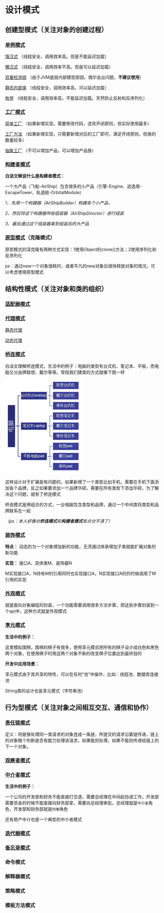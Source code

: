 # 设计模式



## 创建型模式（关注对象的创建过程）

### [单例模式](src/a/b/c/singleton)

[饿汉式](src/a/b/c/singleton/Test01.java) （线程安全，调用效率高。但是不能延迟加载）

[懒汉式](src/a/b/c/singleton/Test02.java) （线程安全，调用效率不高。但是可以延迟加载）

[双重检测锁](src/a/b/c/singleton/Test03.java) （由于JVM底层内部模型原因，偶尔会出问题，**不建议使用**）

[静态内部类](src/a/b/c/singleton/Test04.java) （线程安全，调用效率高，可以延迟加载）

[枚举](src/a/b/c/singleton/Test05.java) （线程安全，调用效率高，不能延迟加载。天然防止反射和反序列化）



### [工厂模式](/src/a/b/c/factory)

[简单工厂](/src/a/b/c/factory/simple) （如果新增实现，需要修改代码，违背开闭原则，但实际使用最多）

[工厂方法](/src/a/b/c/factory/method) （如果新增实现，只需要新增对应的工厂即可，满足开闭原则，但类的数量较多）

[抽象工厂](/src/a/b/c/factory/abstractt) （不可以增加产品，可以增加产品族） 



### [构建者模式](/src/a/b/c/builder)

**白话文解说什么是构建者模式：**

 一个大产品（飞船-AirShip）包含很多的小产品（引擎-Engine、逃逸塔-EscapeTower、轨道舱-OrbitalModule） 

*1、先用一个构建器（AirShipBuilder）构建各个小产品，* 

*2、然后将这个构建器传给组装器（AirShipDirector）进行组装* 

*3、最后通过这个组装器拿到组装后的大产品*



### [原型模式](/src/a/b/c/prototype)（克隆模式）

原型模式的深克隆有两种方式实现：1使用Object的clone()方法；2使用序列化和反序列化

ps：通过new一个对象很耗时，或者平凡的new对象后很快释放对象的情况，可以考虑使用原型模式





## 结构性模式（关注对象和类的组织）

### [适配器模式](/src/a/b/c/adapter)



### [代理模式](/src/a/b/c/proxy)

[静态代理](/src/a/b/c/proxy/stati)

[动态代理](/src/a/b/c/proxy/dynamic)



### [桥连模式](/src/a/b/c/bridge)

白话文理解桥连模式，生活中的例子：电脑的类型有台式机、笔记本、平板，而电脑又分品牌联想、戴尔等等。常规我们建类的方式就像下图一样

![not_bridge](/pics/not_bridge.png)

这样设计对于扩展是有问题的，如果新增了一个类型比如手机，需要在手机下面添加各个品牌，反之如果要添加一个品牌华硕，需要在所有类型下添加华硕，为了解决这个问题，就有了桥连模式

桥连模式是用组合的方式，一台电脑包含类型和品牌，通过一个中间类将类型和品牌联系在一起

*（ps：本人好像对**侨连模式**和**构建者模式**有点分不清了）*



### [装饰模式](/src/a/b/c/decorator) 

**特点：** 动态的为一个对象增加新的功能，无须通过继承增加子类就能扩展对象的新功能

**实现：** 接口A、具体类M、装饰器N

M实现接口A，N持有M的引用同时也实现接口A，N实现接口A的的时候调用了M引用的实现



### [外观模式](/src/a/b/c/facade)

就是面向对象编程的封装，一个功能需要调用很多方法步骤，把这些步骤封装到一个api中，这种方式就是外观模式



### [享元模式](/src/a/b/c/flyweight)

**生活中的例子：**

这里模拟围棋，围棋的棋子有很多，使用享元模式把所有的棋子设计成白色和黑色两个对象，在使用棋子时用这两个对象不断的改变棋子位置达到最终目的

**开发中应用场景：**

享元模式由于其共享的特性，可以在任何“池”中操作，比如：线程池、数据库连接池

String类的设计也是享元模式（字符串池）





## 行为型模式（关注对象之间相互交互、通信和协作）

### [责任链模式](/src/a/b/c/chain)

定义：将能够处理同一类请求的对象连成一条链，所提交的请求沿着链传递，链上的对象租个判断是否有能力处理该请求，如果能则处理，如果不能则传递给链上的下一个对象。



### [观察者模式](/src/a/b/c/observer)



### [中介者模式](/src/a/b/c/mediator)

**生活中的例子：**

一个公司的开发部和财务不能直接打交道，需要总经理在中间起协调工作。开发部需要资金的时候不能直接向财务部拿，需要向总经理审批。总经理就是`中介者`角色，开发部和财务部就是`同事`角色

还有房产中介也是一个典型的中介者模式



### [迭代器模式](/src/a/b/c/iterator)

### [备忘录模式](/src/a/b/c/memento)

### 命令模式

### 解释器模式

### 策略模式

### 模板方法模式